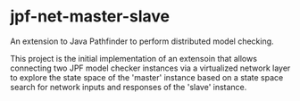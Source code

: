 # jpf-net-master-slave
An extension to Java Pathfinder to perform distributed model checking.

This project is the initial implementation of an extensoin that allows connecting two JPF model checker instances via a virtualized network layer to explore the state space of the 'master' instance based on a state space search for network inputs and responses of the 'slave' instance.
